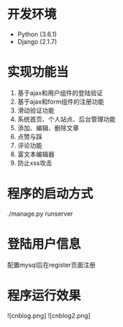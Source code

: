 # 开发环境
* Python (3.6.1)
* Django (2.1.7)

# 实现功能当
1. 基于ajax和用户组件的登陆验证
2. 基于ajax和form组件的注册功能
3. 滑动验证功能
4. 系统首页、个人站点、后台管理功能
5. 添加、编辑、删除文章
6. 点赞与踩
7. 评论功能
8. 富文本编辑器
9. 防止xss攻击

# 程序的启动方式
./manage.py runserver

# 登陆用户信息
配置mysql后在register页面注册

# 程序运行效果
![cnblog.png]
![cnblog2.png]
